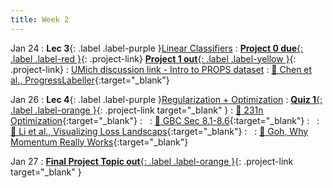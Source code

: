 ```yaml
---
title: Week 2
---
```


Jan 24
: **Lec 3**{: .label .label-purple }[Linear Classifiers](/CSCI5980-Spr23-DeepRob/assets/slides/minn_deeprob_03_linear_classifiers.pdf)
: [**Project 0 due**{: .label .label-red }](/CSCI5980-Spr23-DeepRob/projects/project0/){: .project-link} [**Project 1 out**{: .label .label-yellow }](/CSCI5980-Spr23-DeepRob/projects/project1/){: .project-link}
: [UMich discussion link - Intro to PROPS dataset](https://youtu.be/xvQTDdCRjiU)
  : [📖 Chen et al., ProgressLabeller](https://arxiv.org/abs/2203.00283){:target="_blank"}

Jan 26
: **Lec 4**{: .label .label-purple }[Regularization + Optimization](/CSCI5980-Spr23-DeepRob/assets/slides/minn_deeprob_04_regularization_optimization.pdf)
: [**Quiz 1**{: .label .label-orange }](https://www.gradescope.com/courses/481744){: .project-link target="_blank" }
  : [📖 231n Optimization](https://cs231n.github.io/optimization-1/){:target="_blank"}
: &nbsp;
  : [📖 GBC Sec 8.1-8.6](https://www.deeplearningbook.org/contents/optimization.html){:target="_blank"}
: &nbsp;
  : [📖 Li et al., Visualizing Loss Landscaps](https://arxiv.org/abs/1712.09913){:target="_blank"}
: &nbsp;
  : [📖 Goh, Why Momentum Really Works](https://distill.pub/2017/momentum/){:target="_blank"}

Jan 27
: [**Final Project Topic out**{: .label .label-orange }](https://forms.gle/gFqXKZjGX7UUfhaR9){: .project-link target="_blank" }

<!-- : **Dis 2**{: .label .label-blue }[Intro to PyTorch](#)
  : [Tutorial Code](https://pytorch.org/tutorials/beginner/basics/intro.html), [Tutorial Slides](#) -->

